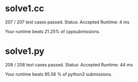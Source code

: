 # solve1.cc

207 / 207 test cases passed.
Status: Accepted
Runtime: 4 ms

Your runtime beats 21.25% of cppsubmissions.

# solve1.py

208 / 208 test cases passed.
Status: Accepted
Runtime: 44 ms

Your runtime beats 95.56 % of python3 submissions.

